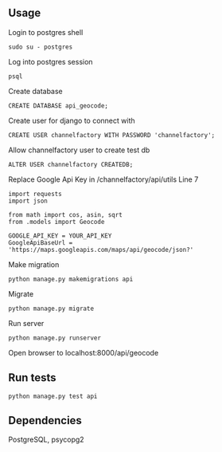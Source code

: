 ## Usage
Login to postgres shell

`sudo su - postgres`

Log into postgres session

`psql`

Create database

`CREATE DATABASE api_geocode;`

Create user for django to connect with

`CREATE USER channelfactory WITH PASSWORD 'channelfactory';`

Allow channelfactory user to create test db

`ALTER USER channelfactory CREATEDB;`

Replace Google Api Key in /channelfactory/api/utils Line 7

    import requests
    import json

    from math import cos, asin, sqrt
    from .models import Geocode

    GOOGLE_API_KEY = YOUR_API_KEY
    GoogleApiBaseUrl = 'https://maps.googleapis.com/maps/api/geocode/json?'

Make migration

`python manage.py makemigrations api`

Migrate

`python manage.py migrate`

Run server

`python manage.py runserver`

Open browser to localhost:8000/api/geocode

## Run tests
`python manage.py test api`

## Dependencies
PostgreSQL, psycopg2
